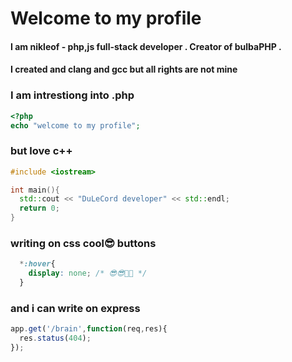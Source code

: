 # Welcome to my profile
#### I am nikleof - php,js full-stack developer . Creator of bulbaPHP .
#### I created and clang and gcc but all rights are not mine

### I am intrestiong into .php
```php 
<?php
echo "welcome to my profile";
```

### but love c++
```cpp
#include <iostream>

int main(){
  std::cout << "DuLeCord developer" << std::endl;
  return 0;
}
```

### writing on css cool😎 buttons
```css
  *:hover{
    display: none; /* 😎😎🤣🤣 */
  }
```

### and i can write on express 
```js 
app.get('/brain',function(req,res){
  res.status(404);
});
```

<!---
Nikleof79/Nikleof79 is a ✨ special ✨ repository because its `README.md` (this file) appears on your GitHub profile.
You can click the Preview link to take a look at your changes.
--->
